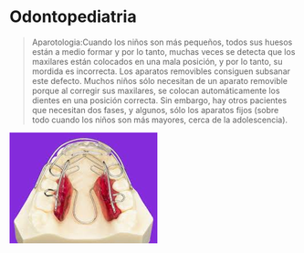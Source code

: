 # Odontopediatria
>Aparotologia:Cuando los niños son más pequeños, todos sus huesos están a medio 
formar y por lo tanto, muchas veces se detecta que los maxilares están colocados 
en una mala posición, y por lo tanto, su mordida es incorrecta. Los aparatos 
removibles consiguen subsanar este defecto. Muchos niños sólo necesitan de un 
aparato removible porque al corregir sus maxilares, se colocan automáticamente 
los dientes en una posición correcta. Sin embargo, hay otros pacientes que 
necesitan dos fases, y algunos, sólo los aparatos fijos (sobre todo cuando los 
niños son más mayores, cerca de la adolescencia).

![Odontopediatria](odontopediatria/aparatologia.jpg)